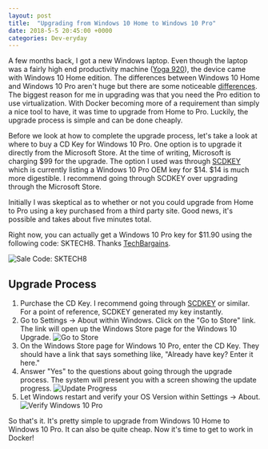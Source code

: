 ```yaml
---
layout: post
title:  "Upgrading from Windows 10 Home to Windows 10 Pro"
date: 2018-5-5 20:45:00 +0000
categories: Dev-eryday
---
```


A few months back, I got a new Windows laptop. Even though the laptop was a fairly high end productivity machine ([Yoga 920][yg]), the device came with Windows 10 Home edition. The differences between Windows 10 Home and Windows 10 Pro aren't huge but there are some noticeable [differences][pvh]. The biggest reason for me in upgrading was that you need the Pro edition to use virtualization. With Docker becoming more of a requirement than simply a nice tool to have, it was time to upgrade from Home to Pro. Luckily, the upgrade process is simple and can be done cheaply.

Before we look at how to complete the upgrade process, let's take a look at where to buy a CD Key for Windows 10 Pro. One option is to upgrade it directly from the Microsoft Store. At the time of writing, Microsoft is charging $99 for the upgrade. The option I used was through [SCDKEY][sl] which is currently listing a Windows 10 Pro OEM key for $14. $14 is much more digestible. I recommend going through SCDKEY over upgrading through the Microsoft Store. 

Initially I was skeptical as to whether or not you could upgrade from Home to Pro using a key purchased from a third party site. Good news, it's possible and takes about five minutes total.

Right now, you can actually get a Windows 10 Pro key for $11.90 using the following code: SKTECH8. Thanks [TechBargains][tb].

![Sale Code: SKTECH8](https://farm1.staticflickr.com/966/28046539778_5d2b6fd9c8.jpg)

## Upgrade Process
1. Purchase the CD Key. I recommend going through [SCDKEY][sl] or similar. For a point of reference, SCDKEY generated my key instantly.
2. Go to Settings -> About within Windows. Click on the "Go to Store" link. The link will open up the Windows Store page for the Windows 10 Upgrade.
![Go to Store](https://farm1.staticflickr.com/971/41873460682_8b0ecec6f1.jpg)
3. On the Windows Store page for Windows 10 Pro, enter the CD Key. They should have a link that says something like, "Already have key? Enter it here."
4. Answer "Yes" to the questions about going through the upgrade process. The system will present you with a screen showing the update progress.
![Update Progress](https://farm1.staticflickr.com/975/41917339481_f8a42d0eac.jpg)
5. Let Windows restart and verify your OS Version within Settings -> About.
![Verify Windows 10 Pro](https://farm1.staticflickr.com/911/40110314430_b1c26e2802.jpg)

So that's it. It's pretty simple to upgrade from Windows 10 Home to Windows 10 Pro. It can also be quite cheap. Now it's time to get to work in Docker!

[sl]: https://www.scdkey.com/microsoft-windows-10-pro-oem-cd-key-global_1227-20.html
[tb]: https://www.techbargains.com/
[dock]: https://store.docker.com/editions/community/docker-ce-desktop-windows
[pvh]: https://gadgets.ndtv.com/laptops/features/windows-10-home-vs-windows-10-pro-differences-new-features-718532
[yg]: https://www3.lenovo.com/us/en/tablets/convertibles/yoga-900-series/Yoga-920-13/p/88YG9000859